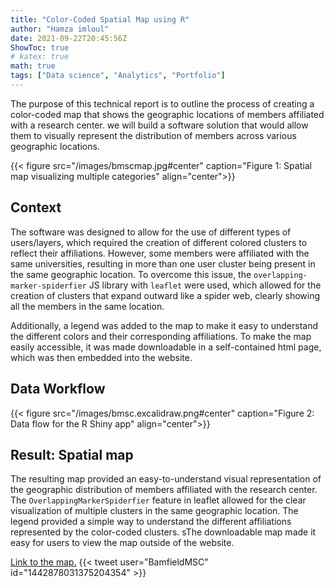 ```yaml
---
title: "Color-Coded Spatial Map using R"
author: "Hamza imloul"
date: 2021-09-22T20:45:56Z
ShowToc: true
# katex: true
math: true
tags: ["Data science", "Analytics", "Portfolio"]
---
```


The purpose of this technical report is to outline the process of creating a color-coded map that shows the geographic locations of members affiliated with a research center. we will build a software solution that would allow them to visually represent the distribution of members across various geographic locations.

{{< figure src="/images/bmscmap.jpg#center" caption="Figure 1: Spatial map visualizing multiple categories" align="center">}}

## Context

The software was designed to allow for the use of different types of users/layers, which required the creation of different colored clusters to reflect their affiliations. However, some members were affiliated with the same universities, resulting in more than one user cluster being present in the same geographic location. To overcome this issue, the `overlapping-marker-spiderfier` JS library with `leaflet` were used, which allowed for the creation of clusters that expand outward like a spider web, clearly showing all the members in the same location.

Additionally, a legend was added to the map to make it easy to understand the different colors and their corresponding affiliations. To make the map easily accessible, it was made downloadable in a self-contained html page, which was then embedded into the website.

## Data Workflow 

{{< figure src="/images/bmsc.excalidraw.png#center" caption="Figure 2: Data flow for the R Shiny app" align="center">}}

## Result: Spatial map

The resulting map provided an easy-to-understand visual representation of the geographic distribution of members affiliated with the research center. The `OverlappingMarkerSpiderfier` feature in leaflet allowed for the clear visualization of multiple clusters in the same geographic location. The legend provided a simple way to understand the different affiliations represented by the color-coded clusters. sThe downloadable map made it easy for users to view the map outside of the website.

<!-- {{< include-html "map_bmsc.html" >}} -->

<!-- {{< rawhtml >}}
<iframe src="https://maper.onrender.com/" width="100%" height="500px"></iframe>
{{< /rawhtml >}} -->

[Link to the map.](https://bamfieldmsc.com/research-overview)
{{< tweet user="BamfieldMSC" id="1442878031375204354" >}}